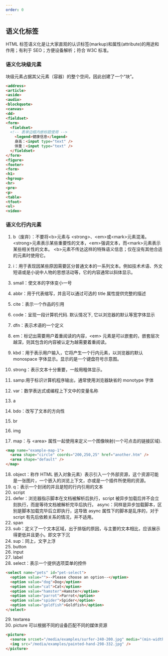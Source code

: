 ```yaml
---
order: 0
---
```


## 语义化标签

HTML 标签语义化是让大家直观的认识标签(markup)和属性(attribute)的用途和作用；有利于 SEO；方便设备解析；符合 W3C 标准。

### 语义化块级元素

块级元素占据其父元素（容器）的整个空间，因此创建了一个“块”。

```html
<address>
<article>
<aside>
<audio>
<blockquote>
<canvas>
<dd>
<fieldset>
<form>
  <fieldset>
  <!-- 表单边框内嵌标题使用 -->
    <legend>健康信息</legend>
    身高：<input type="text" />
    体重：<input type="text" />
  </fieldset>
</form>
<figure>
<footer>
<form>
<h1>
<hgroup>
<hr>
<pre>
<p>
<table>
<tfoot>
<ul>
<video>
```

### 语义化行内元素

1. b（废弃）：不要将\<b>元素与 \<strong>、\<em>或\<mark>元素混淆。 \<strong>元素表示某些重要性的文本，\<em>强调文本，而\<mark>元素表示某些相关性的文本。 \<b>元素不传达这样的特殊语义信息；仅在没有其他合适的元素时使用它。
2. i：用于表现因某些原因需要区分普通文本的一系列文本。例如技术术语、外文短语或是小说中人物的思想活动等，它的内容通常以斜体显示。
3. small：使文本的字体变小一号
4. abbr：用于代表缩写，并且可以通过可选的 title 属性提供完整的描述
5. cite：表示一个作品的引用
6. code：呈现一段计算机代码. 默认情况下, 它以浏览器的默认等宽字体显示
7. dfn：表示术语的一个定义
8. em：标记出需要用户着重阅读的内容，\<em> 元素是可以嵌套的，嵌套层次越深，则其包含的内容被认定为越需要着重阅读。
9. kbd：用于表示用户输入，它将产生一个行内元素，以浏览器的默认 monospace 字体显示。显示的是一个键盘符号示意图。
10. strong：表示文本十分重要，一般用粗体显示。
11. samp:用于标识计算机程序输出，通常使用浏览器缺省的 monotype 字体
12. var：数学表达式或编程上下文中的变量名称
13. a
14. bdo：改写了文本的方向性
15. br
16. img

17. map：与 \<area> 属性一起使用来定义一个图像映射(一个可点击的链接区域).

```html
<map name="example-map-1">
  <area shape="circle" coords="200,250,25" href="another.htm" />
  <area shape="default" />
</map>
```

18. object：称作 HTML 嵌入对象元素）表示引入一个外部资源，这个资源可能是一张图片，一个嵌入的浏览上下文，亦或是一个插件所使用的资源。
19. q：表示一个封闭的并且是短的行内引用的文本
20. script
21. defer：浏览器指示脚本在文档被解析后执行，script 被异步加载后并不会立刻执行，而是等待文档被解析完毕后执行。 async：同样是异步加载脚本，区别是脚本加载完毕后立即执行，这导致 async 属性下的脚本是乱序的，对于 script 有先后依赖关系的情况，并不适用。
22. span
23. sub：定义了一个文本区域，出于排版的原因，与主要的文本相比，应该展示得更低并且更小。即文字下沉
24. sup：同上，文字上浮
25. button
26. input
27. label
28. select：表示一个提供选项菜单的控件

```html
<select name="pets" id="pet-select">
  <option value="">--Please choose an option--</option>
  <option value="dog">Dog</option>
  <option value="cat">Cat</option>
  <option value="hamster">Hamster</option>
  <option value="parrot">Parrot</option>
  <option value="spider">Spider</option>
  <option value="goldfish">Goldfish</option>
</select>
```

29. textarea
30. picture 可以根据不同的设备匹配不同的媒体资源

```html
<picture>
  <source srcset="/media/examples/surfer-240-200.jpg" media="(min-width: 800px)" />
  <img src="/media/examples/painted-hand-298-332.jpg" />
</picture>
```
